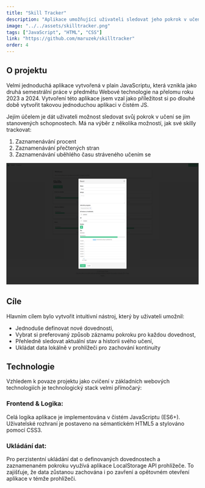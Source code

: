 ```yaml
---
title: "Skill Tracker"
description: "Aplikace umožňující uživateli sledovat jeho pokrok v učení se v jím daných oblastech. Po nastavení cílů bude zadávat a následně sledovat svůj pokrok v jednotlivých oblastech. Aplikace bude sledovat buď to čas věnovaný dané oblasti, nebo uživatel bude sám pokrok zadávat pomocí např. naučených se stran, procentuální splnění atd."
image: "../../assets/skilltracker.png"
tags: ["JavaScript", "HTML", "CSS"]
link: "https://github.com/maruzek/skilltracker"
order: 4
---
```


## O projektu

Velmi jednoduchá aplikace vytvořená v plain JavaScriptu, která vznikla jako druhá semestrální práce v předmětu Webové technologie na přelomu roku 2023 a 2024. Vytvoření této aplikace jsem vzal jako příležitost si po dlouhé době vytvořit takovou jednoduchou aplikaci v čistém JS.

Jejím účelem je dát uživateli možnost sledovat svůj pokrok v učení se jím stanovených schopnostech. Má na výběr z několika možností, jak své skilly trackovat:

1. Zaznamenávání procent
2. Zaznamenávání přečtených stran
3. Zaznamenávání uběhlého času stráveného učením se

![Zaznamenání učení](../../assets/skilltracker-tracking.png)

## Cíle

Hlavním cílem bylo vytvořit intuitivní nástroj, který by uživateli umožnil:

- Jednoduše definovat nové dovednosti,
- Vybrat si preferovaný způsob záznamu pokroku pro každou dovednost,
- Přehledně sledovat aktuální stav a historii svého učení,
- Ukládat data lokálně v prohlížeči pro zachování kontinuity

## Technologie

Vzhledem k povaze projektu jako cvičení v základních webových technologiích je technologický stack velmi přímočarý:

### Frontend & Logika:

Celá logika aplikace je implementována v čistém JavaScriptu (ES6+). Uživatelské rozhraní je postaveno na sémantickém HTML5 a stylováno pomocí CSS3.

### Ukládání dat:

Pro perzistentní ukládání dat o definovaných dovednostech a zaznamenaném pokroku využívá aplikace LocalStorage API prohlížeče. To zajišťuje, že data zůstanou zachována i po zavření a opětovném otevření aplikace v témže prohlížeči.
